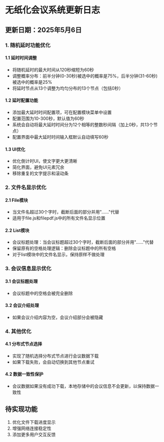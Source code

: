 # 无纸化会议系统更新日志

## 更新日期：2025年5月6日

### 1. 随机延时功能优化

#### 1.1 延时时间调整
- 将随机延时的最大时间从120秒缩短为60秒
- 调整概率分布：前半分钟(0-30秒)被选中的概率是75%，后半分钟(31-60秒)被选中的概率是25%
- 将延时节点从13个调整为均匀分布的13个节点（包括0秒）

#### 1.2 延时配置功能
- 添加最大延时时间配置项，可在配置模块菜单中设置
- 配置范围为10-300秒，默认值为60秒
- 系统会自动将最大延时时间分为12个相等的整数秒间隔（加上0秒，共13个节点）
- 配置界面中最大延时时间输入框默认自动填写60秒

#### 1.3 UI优化
- 优化倒计时UI，使文字更大更清晰
- 简化界面，避免UI元素冗余
- 移除重复的文字提示和滚动条

### 2. 文件名显示优化

#### 2.1 File模块
- 当文件名超过30个字时，截断后面的部分并用"......"代替
- 适用于file.js和filepdf.js中的所有文件名显示位置

#### 2.2 List模块
- 会议标题处理：当会议标题超过30个字时，截断后面的部分并用"......"代替
- 保留原有的空格处理逻辑：删除会议标题中的所有空格
- 对于list模块中的文件名显示，保持原样不做处理

### 3. 会议信息显示优化

#### 3.1 会议标题处理
- 会议标题中的空格会被完全删除

#### 3.2 会议介绍处理
- 如果会议介绍内容为空，会议介绍部分会被隐藏

### 4. 其他优化

#### 4.1 分布式节点选择
- 实现了随机选择分布式节点进行会议数据下载
- 如果下载失败，会自动切换到其他节点重试

#### 4.2 数据一致性保护
- 会议数据如果没有成功下载，本地存储中的会议信息不会更新，以保持数据一致性

## 待实现功能

1. 优化文件下载进度显示
2. 增强网络连接稳定性
3. 添加更多用户交互反馈